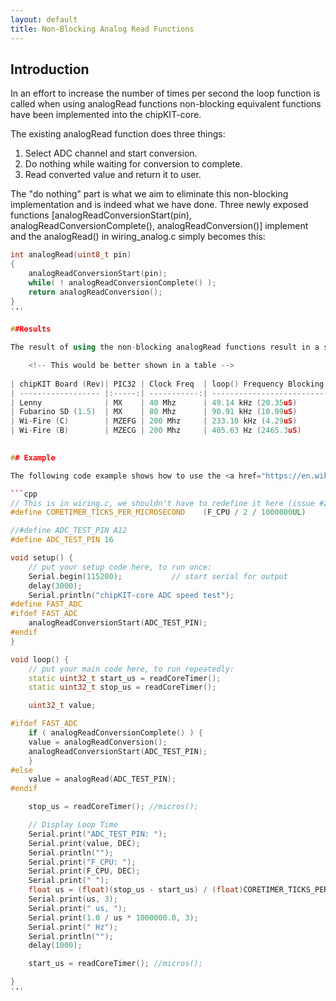 ```yaml
---
layout: default
title: Non-Blocking Analog Read Functions
---
```


Introduction
------------


In an effort to increase the number of times per second the loop function is called when using analogRead functions non-blocking equivalent functions have been implemented into the chipKIT-core.


The existing analogRead function does three things:
    <ol>
        <li>Select ADC channel and start conversion.</li>
        <li>Do nothing while waiting for conversion to complete.</li>
        <li>Read converted value and return it to user.</li>
    </ol>
		
The "do nothing" part is what we aim to eliminate this non-blocking implementation and is indeed what we have done.  Three newly exposed functions [analogReadConversionStart(pin), analogReadConversionComplete(), analogReadConversion()] implement and the analogRead() in wiring_analog.c simply becomes this:

```cpp
int analogRead(uint8_t pin)
{
    analogReadConversionStart(pin);
    while( ! analogReadConversionComplete() );
    return analogReadConversion();
}
'''
	
##Results

The result of using the non-blocking analogRead functions result in a simple loop speed up of nearly 2x. On a MZ EFG chip this speed up is about 4.9x as fast as the blocking functions and allows for a loop frequency greater than 1MHz!

    <!-- This would be better shown in a table -->
	
| chipKIT Board (Rev)| PIC32 | Clock Freq  | loop() Frequency Blocking Analog Read  | loop() Frequency Non-Blocking Analog Read  | Improvement  | Notes                      |
| ------------------ |:-----:| -----------:| -------------------------------------- | ------------------------------------------ | ------------ | -------------------------- |
| Lenny              | MX    | 40 Mhz      | 49.14 kHz (20.35uS)					| 127.39 kHz (7.84uS)		            	 | 2.59	  	    |							 |
| Fubarino SD (1.5)  | MX    | 80 Mhz      | 90.91 kHz (10.99uS)					| 217.39 kHz	(4.60uS)	          		 | 2.39	  	    |							 |
| Wi-Fire (C)        | MZEFG | 200 Mhz     | 233.10 kHz (4.29uS)					| 1162.79 kHz (0.86us)		                 | 4.98	  	    |							 |
| Wi-Fire (B)        | MZECG | 200 Mhz     | 405.63 Hz (2465.3uS)   				| N/A               		                 | N/A	  	    | Non-Blocking Not Supported |
	

## Example

The following code example shows how to use the <a href="https://en.wikipedia.org/wiki/Non-blocking_algorithm">non-blocking</a> analogRead functions.  In the current implementation it is important that you do not mix blocking and non-blocking analogRead functions due to an internal state maching that keeps track of which ADC channel is currently selected.

```cpp
// This is in wiring.c, we shouldn't have to redefine it here (issue #288)
#define CORETIMER_TICKS_PER_MICROSECOND    (F_CPU / 2 / 1000000UL)

//#define ADC_TEST_PIN A12
#define ADC_TEST_PIN 16

void setup() {
    // put your setup code here, to run once:
    Serial.begin(115200);           // start serial for output
    delay(3000);
    Serial.println("chipKIT-core ADC speed test");
#define FAST_ADC
#ifdef FAST_ADC
    analogReadConversionStart(ADC_TEST_PIN);
#endif
}

void loop() {
    // put your main code here, to run repeatedly:
    static uint32_t start_us = readCoreTimer();
    static uint32_t stop_us = readCoreTimer();

    uint32_t value;

#ifdef FAST_ADC
    if ( analogReadConversionComplete() ) {
    value = analogReadConversion();
    analogReadConversionStart(ADC_TEST_PIN);
    }
#else
    value = analogRead(ADC_TEST_PIN);
#endif

    stop_us = readCoreTimer(); //micros();

    // Display Loop Time
    Serial.print("ADC_TEST_PIN: ");
    Serial.print(value, DEC);
    Serial.println("");
    Serial.print("F_CPU: ");
    Serial.print(F_CPU, DEC);
    Serial.print(" ");
    float us = (float)(stop_us - start_us) / (float)CORETIMER_TICKS_PER_MICROSECOND;
    Serial.print(us, 3);
    Serial.print(" us, ");
    Serial.print(1.0 / us * 1000000.0, 3);
    Serial.print(" Hz");
    Serial.println("");
    delay(1000);

    start_us = readCoreTimer(); //micros();

}
'''
